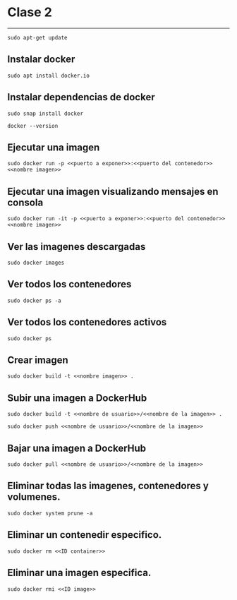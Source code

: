 # Clase 2
----------

```
sudo apt-get update
```

## Instalar docker

```
sudo apt install docker.io
```

## Instalar dependencias de docker

```
sudo snap install docker

docker --version
```

## Ejecutar una imagen

```
sudo docker run -p <<puerto a exponer>>:<<puerto del contenedor>> <<nombre imagen>>
```

## Ejecutar una imagen visualizando mensajes en consola

```
sudo docker run -it -p <<puerto a exponer>>:<<puerto del contenedor>> <<nombre imagen>>
```

## Ver las imagenes descargadas

```
sudo docker images
```

## Ver todos los contenedores

```
sudo docker ps -a
```

## Ver todos los contenedores activos

```
sudo docker ps
```

## Crear imagen

```
sudo docker build -t <<nombre imagen>> .
```

## Subir una imagen a DockerHub
```
sudo docker build -t <<nombre de usuario>>/<<nombre de la imagen>> .

sudo docker push <<nombre de usuario>>/<<nombre de la imagen>>
```

## Bajar una imagen a DockerHub
```
sudo docker pull <<nombre de usuario>>/<<nombre de la imagen>>
```

## Eliminar todas las imagenes, contenedores y volumenes.

```
sudo docker system prune -a
```

## Eliminar un contenedir especifico.

```
sudo docker rm <<ID container>>
```

## Eliminar una imagen especifica.

```
sudo docker rmi <<ID image>>
```
